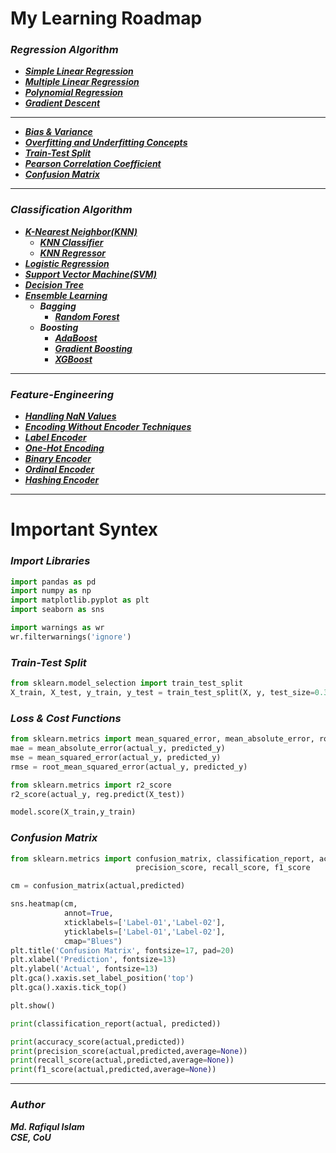 # My Learning Roadmap

### ***Regression Algorithm***
- [***Simple Linear Regression***](https://github.com/Rafiqul-Islam12/Machine-Learning-Algorithm/blob/main/Linear%20Regression/Simple%20Linear%20Regression.ipynb)
- [***Multiple Linear Regression***](https://github.com/Rafiqul-Islam12/Machine-Learning-Algorithm/blob/main/Linear%20Regression/Multiple%20Linear%20Regression.ipynb)
- [***Polynomial Regression***](https://github.com/Rafiqul-Islam12/Machine-Learning-Algorithm/blob/main/Polynomial%20Regression/Polynomial%20Regression.ipynb)
- [***Gradient Descent***](https://github.com/Rafiqul-Islam12/Machine-Learning-Algorithm/blob/main/Polynomial%20Regression/Polynomial%20Regression.ipynb)
  
---
- [***Bias & Variance***](https://github.com/Rafiqul-Islam12/Machine-Learning-Algorithm/blob/main/Regression%20Analysis/Bias%20%26%20Variance.ipynb)
- [***Overfitting and Underfitting Concepts***](https://github.com/Rafiqul-Islam12/Machine-Learning-Algorithm/blob/main/Regression%20Analysis/Overfitting%20and%20Underfitting%20Concepts.ipynb)
- [***Train-Test Split***](https://github.com/Rafiqul-Islam12/Machine-Learning-Algorithm/blob/main/Regression%20Analysis/Train-Test%20Split.ipynb)
- [***Pearson Correlation Coefficient***](https://github.com/Rafiqul-Islam12/Machine-Learning-Algorithm/blob/main/Regression%20Analysis/Pearson%20Correlation%20Coefficient.ipynb)
- [***Confusion Matrix***](https://github.com/Rafiqul-Islam12/Machine-Learning-Algorithm/tree/main/Confusion%20Matrix)
---
### ***Classification Algorithm***
- [***K-Nearest Neighbor(KNN)***](https://github.com/Rafiqul-Islam12/Machine-Learning-Algorithm/tree/main/K-Nearest%20Neighbor(KNN))
   - [***KNN Classifier***](https://github.com/Rafiqul-Islam12/Machine-Learning-Algorithm/blob/main/K-Nearest%20Neighbor(KNN)/KNN%20Classifier.ipynb)
   - [***KNN Regressor***](https://github.com/Rafiqul-Islam12/Machine-Learning-Algorithm/blob/main/K-Nearest%20Neighbor(KNN)/KNN%20Regressor.ipynb)
- [***Logistic Regression***](https://github.com/Rafiqul-Islam12/Machine-Learning-Algorithm/tree/main/Logistic%20Regression)
- [***Support Vector Machine(SVM)***](https://github.com/Rafiqul-Islam12/Machine-Learning-Algorithm/tree/main/Support%20Vector%20Machine(SVM))
- [***Decision Tree***](https://github.com/Rafiqul-Islam12/Machine-Learning-Algorithm/tree/main/Decision%20Tree)
- [***Ensemble Learning***](https://github.com/Rafiqul-Islam12/Machine-Learning-Algorithm/tree/main/Ensemble%20Learning)
  - ***Bagging***
    - [***Random Forest***](https://github.com/Rafiqul-Islam12/Machine-Learning-Algorithm/tree/main/Random%20Forest)
  - ***Boosting***
    - [***AdaBoost***](https://github.com/Rafiqul-Islam12/Machine-Learning-Algorithm/tree/main/AdaBoost%20Algorithm)
    - [***Gradient Boosting***]()
    - [***XGBoost***]()
---
### ***Feature-Engineering***
- [***Handling NaN Values***](https://github.com/Rafiqul-Islam12/Feature-Engineering/blob/main/1.%20Handling%20NaN%20Values.ipynb)
- [***Encoding Without Encoder Techniques***](https://github.com/Rafiqul-Islam12/Feature-Engineering/blob/main/2.%20Encoding%20Without%20%20Encoder%20Techniques.ipynb)
- [***Label Encoder***](https://github.com/Rafiqul-Islam12/Feature-Engineering/blob/main/3.%20Label%20Encoder.ipynb)
- [***One-Hot Encoding***](https://github.com/Rafiqul-Islam12/Feature-Engineering/blob/main/4.%20One-Hot%20Encoding.ipynb)
- [***Binary Encoder***](https://github.com/Rafiqul-Islam12/Feature-Engineering/blob/main/5.%20%20Binary%20Encoder.ipynb)
- [***Ordinal Encoder***](https://github.com/Rafiqul-Islam12/Feature-Engineering/blob/main/6.%20Ordinal%20Encoder.ipynb)
- [***Hashing Encoder***](https://github.com/Rafiqul-Islam12/Feature-Engineering/blob/main/7.%20Hashing%20Encoder.ipynb)

---
# Important Syntex
### ***Import Libraries***  
```python
import pandas as pd
import numpy as np
import matplotlib.pyplot as plt
import seaborn as sns

import warnings as wr
wr.filterwarnings('ignore')
```
### ***Train-Test Split***  
```python
from sklearn.model_selection import train_test_split
X_train, X_test, y_train, y_test = train_test_split(X, y, test_size=0.30, random_state=42)
```

### ***Loss & Cost Functions***  
```python
from sklearn.metrics import mean_squared_error, mean_absolute_error, root_mean_squared_error
mae = mean_absolute_error(actual_y, predicted_y)
mse = mean_squared_error(actual_y, predicted_y)
rmse = root_mean_squared_error(actual_y, predicted_y)
```
```python
from sklearn.metrics import r2_score
r2_score(actual_y, reg.predict(X_test))
```
```python
model.score(X_train,y_train)
```

### ***Confusion Matrix***  
```python
from sklearn.metrics import confusion_matrix, classification_report, accuracy_score,
                            precision_score, recall_score, f1_score
```
```python
cm = confusion_matrix(actual,predicted)
```
```python
sns.heatmap(cm, 
            annot=True,
            xticklabels=['Label-01','Label-02'],
            yticklabels=['Label-01','Label-02'],
            cmap="Blues")
plt.title('Confusion Matrix', fontsize=17, pad=20)
plt.xlabel('Prediction', fontsize=13)
plt.ylabel('Actual', fontsize=13)
plt.gca().xaxis.set_label_position('top') 
plt.gca().xaxis.tick_top()

plt.show()
```
```python
print(classification_report(actual, predicted))
```
```python
print(accuracy_score(actual,predicted))
print(precision_score(actual,predicted,average=None))
print(recall_score(actual,predicted,average=None))
print(f1_score(actual,predicted,average=None))
```

---
### ***Author***
***Md. Rafiqul Islam***  
***CSE, CoU*** 


